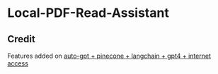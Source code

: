 # Local-PDF-Read-Assistant

## Credit

Features added on [auto-gpt + pinecone + langchain + gpt4 + internet access](https://github.com/rossman22590/hivemind)
